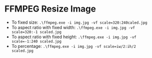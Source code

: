 # FFMPEG Resize Image

- To fixed size: `.\ffmpeg.exe -i img.jpg -vf scale=320:240caled.jpg`
- To aspect ratio with fixed width: `.\ffmpeg.exe -i img.jpg -vf scale=320:-1 scaled.jpg`
- To aspect ratio with fixed height: `.\ffmpeg.exe -i img.jpg -vf scale=-1:240 scaled.jpg`
- To percentage: `.\ffmpeg.exe -i img.jpg -vf scale=iw/2:ih/2 scaled.jpg`
